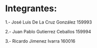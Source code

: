 # Integrantes:

1.- José Luis De La Cruz González 159993

2.- Juan Pablo Gutierrez Ceballos 159994 

3.- Ricardo Jimenez Ivarra 160016
